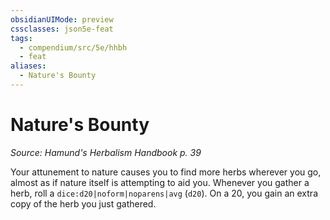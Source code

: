 ```yaml
---
obsidianUIMode: preview
cssclasses: json5e-feat
tags:
  - compendium/src/5e/hhbh
  - feat
aliases:
  - Nature's Bounty
---
```

# Nature's Bounty
*Source: Hamund's Herbalism Handbook p. 39*  

Your attunement to nature causes you to find more herbs wherever you go, almost as if nature itself is attempting to aid you. Whenever you gather a herb, roll a `dice:d20|noform|noparens|avg` (`d20`). On a 20, you gain an extra copy of the herb you just gathered.
